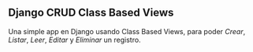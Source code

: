 
## Django CRUD Class Based Views

Una simple app en Django usando Class Based Views, para poder *Crear*, *Listar*, *Leer*, *Editar* y *Eliminar* un registro.
